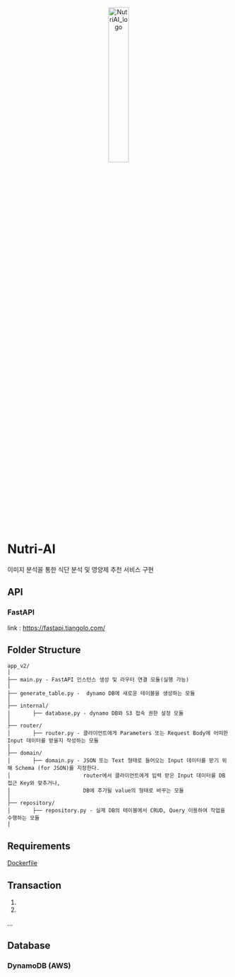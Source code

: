 <div align="center">
  <img width="30%" alt="NutriAI_logo" src="https://user-images.githubusercontent.com/33509018/162863401-8f624292-3c11-4038-8b3a-b15b8803e000.png" title="NutriAI">
</div>

# Nutri-AI 

이미지 분석을 통한 식단 분석 및 영양제 추천 서비스 구현

## API
### FastAPI
link : https://fastapi.tiangolo.com/

## Folder Structure
  ```
  app_v2/
  │
  ├── main.py - FastAPI 인스턴스 생성 및 라우터 연결 모듈(실행 가능)
  │
  ├── generate_table.py -  dynamo DB에 새로운 테이블을 생성하는 모듈
  │
  ├── internal/ 
  │       ├── database.py - dynamo DB와 S3 접속 권한 설정 모듈
  │
  ├── router/ 
  │       ├── router.py - 클라이언트에게 Parameters 또는 Request Body에 어떠한  Input 데이터를 받을지 작성하는 모듈 
  │
  ├── domain/ 
  │       ├── domain.py - JSON 또는 Text 형태로 들어오는 Input 데이터를 받기 위해 Schema (for JSON)를 지정한다. 
  │                       router에서 클라이언트에게 입력 받은 Input 데이터를 DB 접근 Key와 맞추거나, 
  │                       DB에 추가될 value의 형태로 바꾸는 모듈
  │
  ├── repository/ 
  │       ├── repository.py - 실제 DB의 테이블에서 CRUD, Query 이용하여 작업을 수행하는 모듈
  │
 
  ```
  ## Requirements
  [Dockerfile](https://github.com/Nutri-AI/api-fastapi/blob/feature_jh/Dockerfile)

## Transaction
1. 
2. 
...
## Database
### DynamoDB (AWS)
